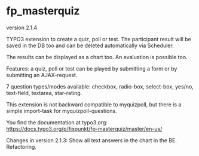 # fp_masterquiz

version 2.1.4

TYPO3 extension to create a quiz, poll or test. The participant result will be saved in the DB too and can be deleted automatically via Scheduler.

The results can be displayed as a chart too. An evaluation is possible too.

Features: a quiz, poll or test can be played by submitting a form or by submitting an AJAX-request.

7 question types/modes available: checkbox, radio-box, select-box, yes/no, text-field, textarea, star-rating.

This extension is not backward compatible to myquizpoll, but there is a simple import-task for myquizpoll-questions.

You find the documentation at typo3.org: https://docs.typo3.org/p/fixpunkt/fp-masterquiz/master/en-us/

Changes in version 2.1.3:
  Show all text answers in the chart in the BE.
  Refactoring.
